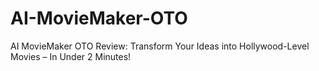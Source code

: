 # AI-MovieMaker-OTO
AI MovieMaker OTO Review: Transform Your Ideas into Hollywood-Level Movies – In Under 2 Minutes!
